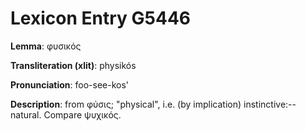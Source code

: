 # Lexicon Entry G5446

**Lemma**: φυσικός

**Transliteration (xlit)**: physikós

**Pronunciation**: foo-see-kos'

**Description**:
from φύσις; "physical", i.e. (by implication) instinctive:--natural. Compare ψυχικός.
